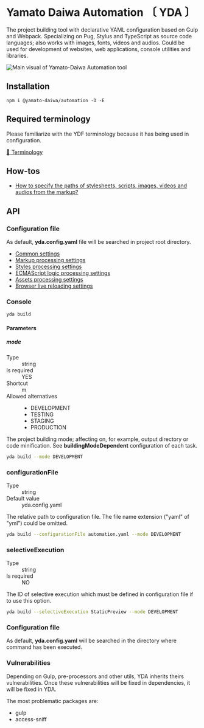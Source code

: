 # Yamato Daiwa Automation 〔 YDA 〕

The project building tool with declarative YAML configuration based on Gulp and Webpack.
Specializing on Pug, Stylus and TypeScript as source code languages; also works with images, fonts, videos and audios.
Could be used for development of websites, web applications, console utilities and libraries.

![Main visual of Yamato-Daiwa Automation tool](https://user-images.githubusercontent.com/41653501/167278259-b2ac61e9-b781-4d0c-93d6-4b9709387974.png)


## Installation

```
npm i @yamato-daiwa/automation -D -E
```


## Required terminology

Please familiarize with the YDF terminology because it has being used in configuration.

[📖 Terminology](Documentation/Terminology/Terminology.md)


## How-tos

* [How to specify the paths of stylesheets, scripts, images, videos and audios from the markup?](Documentation/HowTos/ResourcesPathResolving.md)


## API

### Configuration file

As default, **yda.config.yaml** file will be searched in project root directory. 

* [Common settings](Documentation/CommonSettings.md)
* [Markup processing settings](Documentation/MarkupProcessing.md)
* [Styles processing settings](Documentation/StylesProcessing.md)
* [ECMAScript logic processing settings](Documentation/ECMA_ScriptProcessing.md)
* [Assets processing settings](Documentation/AssetsProcessing.md)
* [Browser live reloading settings](Documentation/BrowserLiveReloading.md)


### Console

```bash
yda build
```

#### Parameters
##### mode

<dl>

  <dt>Type</dt>
  <dd>string</dd>

  <dt>Is required</dt>
  <dd>YES</dd>

  <dt>Shortcut</dt>
  <dd>m</dd>

  <dt>Allowed alternatives</dt>
  <dd>
    <ul>
      <li>DEVELOPMENT</li>
      <li>TESTING</li>
      <li>STAGING</li>
      <li>PRODUCTION</li>
    </ul>
  </dd>

</dl>

The project building mode; affecting on, for example, output directory or code minification.
See **buildingModeDependent** configuration of each task.

```bash
yda build --mode DEVELOPMENT
```

### configurationFile


<dl>
  <dt>Type</dt>
  <dd>string</dd>  
  <dt>Default value</dt>
  <dd>yda.config.yaml</dd>
</dl>

The relative path to configuration file.
The file name extension ("yaml" of "yml") could be omitted.

```bash
yda build --configurationFile automation.yaml --mode DEVELOPMENT
```


### selectiveExecution

<dl>
  <dt>Type</dt>
  <dd>string</dd>
  <dt>Is required</dt>
  <dd>NO</dd>
</dl>

The ID of selective execution which must be defined in configuration file if to use this option.

```bash
yda build --selectiveExecution StaticPreview --mode DEVELOPMENT
```


### Configuration file

As default, **yda.config.yaml** will be searched in the directory where command has been executed.


### Vulnerabilities

Depending on Gulp, pre-processors and other utils, YDA inherits theirs vulnerabilities.
Once these vulnerabilities will be fixed in dependencies, it will be fixed in YDA.

The most problematic packages are:

* gulp
* access-sniff
